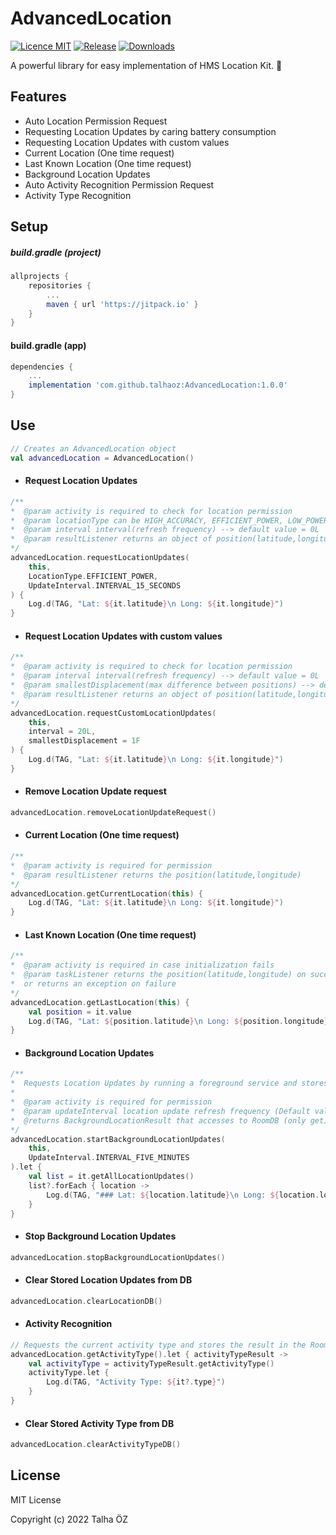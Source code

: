 # AdvancedLocation

[![Licence MIT](https://img.shields.io/badge/licence-MIT-blue.svg)](https://github.com/talhaoz/advanced-location/blob/dev/LICENCE)
[![Release](https://jitpack.io/v/talhaoz/advanced-location.svg)](https://jitpack.io/#talhaoz/advanced-location)
[![Downloads](https://jitpack.io/v/talhaoz/advanced-location/month.svg)](#download)

A powerful library for easy implementation of HMS Location Kit. 💙

## Features
- Auto Location Permission Request
- Requesting Location Updates by caring battery consumption
- Requesting Location Updates with custom values
- Current Location (One time request)
- Last Known Location (One time request)
- Background Location Updates
- Auto Activity Recognition Permission Request
- Activity Type Recognition

## Setup
##### build.gradle (project)
```gradle
allprojects {
    repositories {
        ...
        maven { url 'https://jitpack.io' }
    }
}
```

#### build.gradle (app)
```gradle
dependencies {
    ...
    implementation 'com.github.talhaoz:AdvancedLocation:1.0.0'
}
```


## Use

```kotlin
// Creates an AdvancedLocation object
val advancedLocation = AdvancedLocation() 
```
- #### Request Location Updates
```kotlin
/**
*  @param activity is required to check for location permission
*  @param locationType can be HIGH_ACCURACY, EFFICIENT_POWER, LOW_POWER or PASSIVE
*  @param interval interval(refresh frequency) --> default value = 0L
*  @param resultListener returns an object of position(latitude,longitude)
*/
advancedLocation.requestLocationUpdates(
    this,
    LocationType.EFFICIENT_POWER,
    UpdateInterval.INTERVAL_15_SECONDS
) {
    Log.d(TAG, "Lat: ${it.latitude}\n Long: ${it.longitude}")
}
```
- #### Request Location Updates with custom values
```kotlin
/**
*  @param activity is required to check for location permission
*  @param interval interval(refresh frequency) --> default value = 0L
*  @param smallestDisplacement(max difference between positions) --> default value = 0F
*  @param resultListener returns an object of position(latitude,longitude)
*/
advancedLocation.requestCustomLocationUpdates(
    this,
    interval = 20L,
    smallestDisplacement = 1F
) {
    Log.d(TAG, "Lat: ${it.latitude}\n Long: ${it.longitude}")
}
```
- #### Remove Location Update request
```kotlin
advancedLocation.removeLocationUpdateRequest()
```
- #### Current Location (One time request)
```kotlin
/**
*  @param activity is required for permission
*  @param resultListener returns the position(latitude,longitude)
*/
advancedLocation.getCurrentLocation(this) {
    Log.d(TAG, "Lat: ${it.latitude}\n Long: ${it.longitude}")
}
```

- #### Last Known Location (One time request)
```kotlin
/**
*  @param activity is required in case initialization fails
*  @param taskListener returns the position(latitude,longitude) on success
*  or returns an exception on failure
*/
advancedLocation.getLastLocation(this) {
    val position = it.value
    Log.d(TAG, "Lat: ${position.latitude}\n Long: ${position.longitude}")
}
```

- #### Background Location Updates
```kotlin
/**
*  Requests Location Updates by running a foreground service and stores them in the Room DB (including old locations)
*
*  @param activity is required for permission
*  @param updateInterval location update refresh frequency (Default value = 5 mins)
*  @returns BackgroundLocationResult that accesses to RoomDB (only get)
*/
advancedLocation.startBackgroundLocationUpdates(
    this,
    UpdateInterval.INTERVAL_FIVE_MINUTES
).let {
    val list = it.getAllLocationUpdates()
    list?.forEach { location ->
        Log.d(TAG, "### Lat: ${location.latitude}\n Long: ${location.longitude}")
    }
}
```
- #### Stop Background Location Updates
```kotlin
advancedLocation.stopBackgroundLocationUpdates()
```
- #### Clear Stored Location Updates from DB
```kotlin
advancedLocation.clearLocationDB()
```
- #### Activity Recognition
```kotlin
// Requests the current activity type and stores the result in the Room DB
advancedLocation.getActivityType().let { activityTypeResult ->
    val activityType = activityTypeResult.getActivityType()
    activityType.let {
        Log.d(TAG, "Activity Type: ${it?.type}")
    }
}
```
- #### Clear Stored Activity Type from DB
```kotlin
advancedLocation.clearActivityTypeDB()
```
  

## License

MIT License

Copyright (c) 2022 Talha ÖZ
